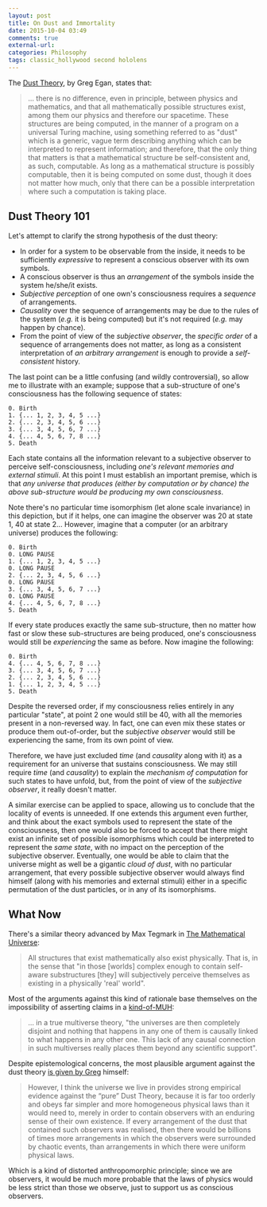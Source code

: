 ```yaml
---
layout: post
title: On Dust and Immortality
date: 2015-10-04 03:49
comments: true
external-url:
categories: Philosophy
tags: classic_hollywood second hololens
---
```


The [Dust Theory](http://en.wikipedia.org/wiki/Permutation_City), by Greg Egan, states that:

> ... there is no difference, even in principle, between physics and mathematics, and that all mathematically possible structures exist, among them our physics and therefore our spacetime. These structures are being computed, in the manner of a program on a universal Turing machine, using something referred to as "dust" which is a generic, vague term describing anything which can be interpreted to represent information; and therefore, that the only thing that matters is that a mathematical structure be self-consistent and, as such, computable. As long as a mathematical structure is possibly computable, then it is being computed on some dust, though it does not matter how much, only that there can be a possible interpretation where such a computation is taking place.

## Dust Theory 101

Let's attempt to clarify the strong hypothesis of the dust theory:

* In order for a system to be observable from the inside, it needs to be sufficiently *expressive* to represent a conscious observer with its own symbols.
* A conscious observer is thus an *arrangement* of the symbols inside the system he/she/it exists.
* *Subjective perception* of one own's consciousness requires a *sequence* of arrangements.
* *Causality* over the sequence of arrangements may be due to the rules of the system (*e.g.* it is being computed) but it's not required (*e.g.* may happen by chance).
* From the point of view of the *subjective observer*, the *specific order* of a sequence of arrangements does not matter, as long as a consistent interpretation of *an arbitrary arrangement* is enough to provide a *self-consistent* history.

The last point can be a little confusing (and wildly controversial), so allow me to illustrate with an example; suppose that a sub-structure of one's consciousness has the following sequence of states:

```
0. Birth
1. {... 1, 2, 3, 4, 5 ...}
2. {... 2, 3, 4, 5, 6 ...}
3. {... 3, 4, 5, 6, 7 ...}
4. {... 4, 5, 6, 7, 8 ...}
5. Death
```

Each state contains all the information relevant to a subjective observer to perceive self-consciousness, including *one's relevant memories and external stimuli*. At this point I must establish an important premise, which is that *any universe that produces (either by computation or by chance) the above sub-structure would be producing my own consciousness*.

Note there's no particular time isomorphism (let alone scale invariance) in this depiction, but if it helps, one can imagine the observer was 20 at state 1, 40 at state 2... However, imagine that a computer (or an arbitrary universe) produces the following:

```
0. Birth
0. LONG PAUSE
1. {... 1, 2, 3, 4, 5 ...}
0. LONG PAUSE
2. {... 2, 3, 4, 5, 6 ...}
0. LONG PAUSE
3. {... 3, 4, 5, 6, 7 ...}
0. LONG PAUSE
4. {... 4, 5, 6, 7, 8 ...}
5. Death
```

If every state produces exactly the same sub-structure, then no matter how fast or slow these sub-structures are being produced, one's consciousness would still be *experiencing* the same as before. Now imagine the following:

```
0. Birth
4. {... 4, 5, 6, 7, 8 ...}
3. {... 3, 4, 5, 6, 7 ...}
2. {... 2, 3, 4, 5, 6 ...}
1. {... 1, 2, 3, 4, 5 ...}
5. Death
```

Despite the reversed order, if my consciousness relies entirely in any particular "state", at point 2 one would still be 40, with all the memories present in a non-reversed way. In fact, one can even mix these states or produce them out-of-order, but the *subjective observer* would still be experiencing the same, from its own point of view.

Therefore, we have just excluded *time* (and *causality* along with it) as a requirement for an universe that sustains consciousness. We may still require *time* (and *causality*) to explain the *mechanism of computation* for such states to have unfold, but, from the point of view of the *subjective observer*, it really doesn't matter.

A similar exercise can be applied to space, allowing us to conclude that the locality of events is unneeded. If one extends this argument even further, and think about the exact symbols used to represent the state of the consciousness, then one would also be forced to accept that there might exist an infinite set of possible isomorphisms which could be interpreted to represent the *same state*, with no impact on the perception of the subjective observer. Eventually, one would be able to claim that the universe might as well be a gigantic *cloud of dust*, with no particular arrangement, that every possible subjective observer would always find himself (along with his memories and external stimuli) either in a specific permutation of the dust particles, or in any of its isomorphisms.

## What Now

There's a similar theory advanced by Max Tegmark in [The Mathematical Universe](http://www.springerlink.com/content/t2284ju73g6w4102/):

> All structures that exist mathematically also exist physically. That is, in the sense that "in those [worlds] complex enough to contain self-aware substructures [they] will subjectively perceive themselves as existing in a physically 'real' world".

Most of the arguments against this kind of rationale base themselves on the impossibility of asserting claims in a [kind-of-MUH](https://en.wikipedia.org/wiki/Mathematical_universe_hypothesis):

> ... in a true multiverse theory, "the universes are then completely disjoint and nothing that happens in any one of them is causally linked to what happens in any other one. This lack of any causal connection in such multiverses really places them beyond any scientific support".

Despite epistemological concerns, the most plausible argument against the dust theory [is given by Greg](http://gregegan.customer.netspace.net.au/PERMUTATION/FAQ/FAQ.html) himself:

> However, I think the universe we live in provides strong empirical evidence against the “pure” Dust Theory, because it is far too orderly and obeys far simpler and more homogeneous physical laws than it would need to, merely in order to contain observers with an enduring sense of their own existence. If every arrangement of the dust that contained such observers was realised, then there would be billions of times more arrangements in which the observers were surrounded by chaotic events, than arrangements in which there were uniform physical laws.

Which is a kind of distorted anthropomorphic principle; since we are observers, it would be much more probable that the laws of physics would be less strict than those we observe, just to support us as conscious observers.
